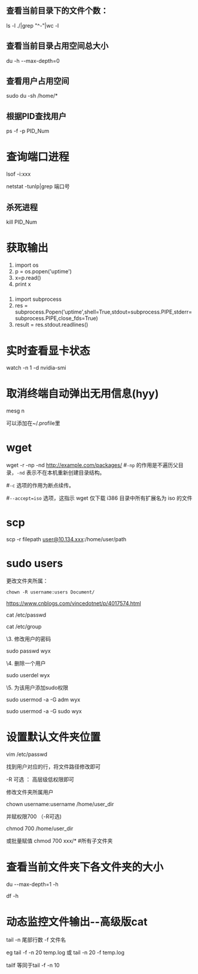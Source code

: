## 查看当前目录下的文件个数：

ls -l ./|grep "^-"|wc -l



## 查看当前目录占用空间总大小

du -h --max-depth=0

## 查看用户占用空间

sudo du -sh /home/*



## 根据PID查找用户

ps -f -p  PID_Num



# 查询端口进程

lsof -i:xxx

netstat -tunlp|grep 端口号

## 杀死进程

kill PID_Num



# 获取输出

1. import os
2. p = os.popen('uptime')
3. x=p.read()
4. print x

#####

1. import subprocess
2.  res = subprocess.Popen('uptime',shell=True,stdout=subprocess.PIPE,stderr=subprocess.PIPE,close_fds=True)
3. result = res.stdout.readlines()





# 实时查看显卡状态

watch -n 1 -d nvidia-smi



# 取消终端自动弹出无用信息(hyy)

mesg n

可以添加在~/.profile里

# wget

wget -r -np -nd http://example.com/packages/  #`-np` 的作用是不遍历父目录，`-nd` 表示不在本机重新创建目录结构。

#`-c` 选项的作用为断点续传。

#`--accept=iso` 选项，这指示 wget 仅下载 i386 目录中所有扩展名为 iso 的文件



# scp

scp -r filepath user@10.134.xxx:/home/user/path



# sudo users

更改文件夹所属：

```
chown -R username:users Document/
```

https://www.cnblogs.com/vincedotnet/p/4017574.html

cat /etc/passwd

cat /etc/group

\3. 修改用户的密码

sudo passwd wyx

\4. 删除一个用户

sudo userdel wyx

\5. 为该用户添加sudo权限

sudo usermod -a -G adm wyx

sudo usermod -a -G sudo wyx



# 设置默认文件夹位置

vim  /etc/passwd   

找到用户对应的行，将文件路径修改即可

-R 可选 ： 高层级低权限即可

修改文件夹所属用户

 chown username:username  /home/user_dir 

并赋权限700  （-R可选)

chmod 700 /home/user_dir 

或批量赋值  chmod 700 xxx/* #所有子文件夹



# 查看当前文件夹下各文件夹的大小

du --max-depth=1 -h



df -h



# 动态监控文件输出--高级版cat

tail -n 尾部行数 -f 文件名

eg  tail -f -n 20 temp.log 或  tail -n 20 -f temp.log

tailf 等同于tail -f -n 10